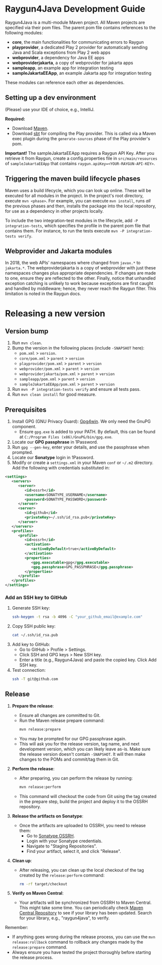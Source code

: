 # Raygun4Java Development Guide

Raygun4Java is a multi-module Maven project.
All Maven projects are specified via their pom files.
The parent pom file contains references to the following modules:
* <b>core</b>, the main functionalities for communicating errors to Raygun
* <b>playprovider</b>, a dedicated Play 2 provider for automatically sending Java and Scala exceptions from Play 2 web apps
* <b>webprovider</b>, a dependency for Java EE apps
* <b>webproviderjakarta</b>, a copy of webprovider for jakarta apps
* <b>sampleapp</b>, an example app for integration testing
* <b>sampleJakartaEEApp</b>, an example Jakarta app for integration testing

These modules can reference each other as dependencies.

## Setting up a dev environment
(Please) use your IDE of choice, e.g., IntelliJ.

<b>Required:</b>
- Download [Maven](https://maven.apache.org/download.cgi).
- Download [sbt](https://www.scala-sbt.org/download.html) for compiling the Play provider. This is called via a Maven exec plugin during the `generate-sources` phase of the Play provider's pom.

<b>Important!</b> The sampleJakartaEEApp requires a Raygun API Key.
After you retrieve it from Raygun, create a config.properties file in `src/main/resources` of `sampleJakartaEEApp` that contains `raygun.apiKey=<YOUR-RAYGUN-API-KEY>`.

## Triggering the maven build lifecycle phases

Maven uses a build lifecycle, which you can look up online.
These will be executed for all modules in the project.
In the project's root directory, execute `mvn <phase>`.
For example, you can execute `mvn install`, runs *all* the previous phases and then, installs the package into the local repository, for use as a dependency in other projects locally.

To include the two integration-test modules in the lifecycle, add `-P integration-tests`, which specifies the profile in the parent pom file that contains them.
For instance, to run the tests execute `mvn -P integration-tests verify`.

## Webprovider and Jakarta modules
In 2018, the web APIs' namespaces where changed from `javax.*` to `jakarta.*`.
The webproviderjakarta is a copy of webprovider with just these namespaces changes plus appropriate dependencies.
If changes are made to one, ensure they are reflected to the other.
Finally, notice that unhandled exception catching is unlikely to work because exceptions are first caught and handled by middleware; hence, they never reach the Raygun filter.
This limitation is noted in the Raygun docs.


# Releasing a new version

## Version bump

1. Run `mvn clean`.
2. Bump the version in the following places (include `-SNAPSHOT` here):
    - `pom.xml` > `version`.
    - `core/pom.xml` > `parent` > `version`
    - `playprovider/pom.xml` > `parent` > `version`
    - `webprovider/pom.xml` > `parent` > `version`
    - `webproviderjakarta/pom.xml` > `parent` > `version`
    - `sampleapp/pom.xml` > `parent` > `version`
    - `sampleJakartaEEApp/pom.xml` > `parent` > `version`
3. Run `mvn -P integration-tests verify` and ensure all tests pass.
4. Run `mvn clean install` for good measure.

## Prerequisites

1. Install GPG (GNU Privacy Guard): [Gpg4win](https://gpg4win.org/download.html). We only need the GnuPG component.
    - Ensure `gpg.exe` is added to your PATH. By default, this can be found at `C:/Program Files (x86)/GnuPG/bin/gpg.exe`.
2. Locate our **GPG passphrase** in 1Password.
3. Run `gpg --gen-key`, enter your details, and use the passphrase when prompted.
4. Locate our **Sonatype** login in 1Password.
5. Modify or create a `settings.xml` in your Maven `conf` or `~/.m2` directory. Add the following with credentials substituted in:
```xml
<settings>
   <servers>
      <server>
         <id>ossrh</id>
         <username>SONATYPE_USERNAME</username>
         <password>SONATYPE_PASSWORD</password>
      </server>
      <server>
         <id>github</id>
         <privateKey>~/.ssh/id_rsa.pub</privateKey>
      </server>
   </servers>
   <profiles>
      <profile>
         <id>ossrh</id>
         <activation>
            <activeByDefault>true</activeByDefault>
         </activation>
         <properties>
            <gpg.executable>gpg</gpg.executable>
            <gpg.passphrase>GPG_PASSPHRASE</gpg.passphrase>
         </properties>
      </profile>
   </profiles>
</settings>
```

### Add an SSH key to GitHub

1. Generate SSH key:
   ```bash
   ssh-keygen -t rsa -b 4096 -C "your_github_email@example.com"
   ```
2. Copy SSH public key:
   ```bash
   cat ~/.ssh/id_rsa.pub
   ```
3. Add key to GitHub:
   - Go to GitHub > Profile > Settings.
   - Click SSH and GPG keys > New SSH key.
   - Enter a title (e.g., Raygun4Java) and paste the copied key. Click Add SSH key.
4. Test connection:
   ```bash
   ssh -T git@github.com
   ```

## Release

1. **Prepare the release**:
    - Ensure all changes are committed to Git.
    - Run the Maven release prepare command:
      ```bash
      mvn release:prepare
      ```
    - You may be prompted for our GPG passphrase again.
    - This will ask you for the release version, tag name, and next development version, which you can likely leave as-is. Make sure the release version doesn't contain `-SNAPSHOT`. It will then make changes to the POMs and commit/tag them in Git.

2. **Perform the release**:
    - After preparing, you can perform the release by running:
      ```bash
      mvn release:perform
      ```
    - This command will checkout the code from Git using the tag created in the prepare step, build the project and deploy it to the OSSRH repository.

3. **Release the artifacts on Sonatype**:
    - Once the artifacts are uploaded to OSSRH, you need to release them:
        - Go to [Sonatype OSSRH](https://oss.sonatype.org/).
        - Login with your Sonatype credentials.
        - Navigate to "Staging Repositories".
        - Find your artifact, select it, and click "Release".

4. **Clean up**:
    - After releasing, you can clean up the local checkout of the tag created by the `release:perform` command:
      ```bash
      rm -rf target/checkout
      ```

5. **Verify on Maven Central**:
    - Your artifacts will be synchronized from OSSRH to Maven Central. This might take some time. You can periodically check [Maven Central Repository](https://search.maven.org/) to see if your library has been updated. Search for your library, e.g., "raygun4java", to verify.

Remember:
- If anything goes wrong during the release process, you can use the `mvn release:rollback` command to rollback any changes made by the `release:prepare` command.
- Always ensure you have tested the project thoroughly before starting the release process.
